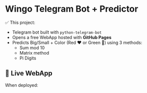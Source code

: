 # Wingo Telegram Bot + Predictor

✅ This project:
- Telegram bot built with `python-telegram-bot`
- Opens a free WebApp hosted with **GitHub Pages**
- Predicts Big/Small + Color (Red ♥️ or Green 💚) using 3 methods:
  - Sum mod 10
  - Matrix method
  - Pi Digits

## 🔗 Live WebApp
When deployed:
